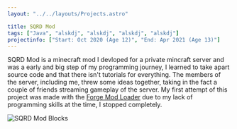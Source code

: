 ```yaml
---
layout: "../../layouts/Projects.astro"

title: SQRD Mod
tags: ["Java", "alskdj", "alskdj", "alskdj", "alskdj"]
projectinfo: ["Start: Oct 2020 (Age 12)", "End: Apr 2021 (Age 13)"]
---
```


SQRD Mod is a minecraft mod I devloped for a private mincraft server and was a early and big step of my programming journey, I learned to take apart source code and that there isn't tutorials for everything. The members of the server, including me, threw some ideas together, taking in the fact a couple of friends streaming gameplay of the server. My first attempt of this project was made with the [Forge Mod Loader](https://files.minecraftforge.net/net/minecraftforge/forge/) due to my lack of programming skills at the time, I stopped completely.

![SQRD Mod Blocks](/assets/projects/blocks.png)